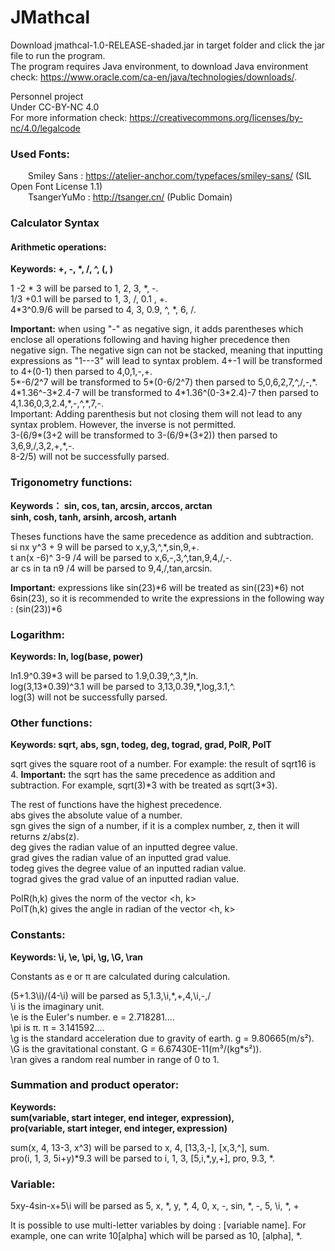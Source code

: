 # JMathcal
Download jmathcal-1.0-RELEASE-shaded.jar in target folder and click the jar file to run the program.  
The program requires Java environment, to download Java environment check: https://www.oracle.com/ca-en/java/technologies/downloads/. 

Personnel project  
Under CC-BY-NC 4.0  
For more information check: https://creativecommons.org/licenses/by-nc/4.0/legalcode  
### Used Fonts:  
&ensp;&ensp;&ensp;&ensp;Smiley Sans : https://atelier-anchor.com/typefaces/smiley-sans/ (SIL Open Font License 1.1)  
&ensp;&ensp;&ensp;&ensp;TsangerYuMo : http://tsanger.cn/ (Public Domain)

### Calculator Syntax

#### Arithmetic operations:
**Keywords: +, -, \*, /, ^, (, )**

1 -2 \* 3 will be parsed to 1, 2, 3, \*, -.  
1/3 +0.1 will be parsed to 1, 3, /, 0.1 , +.  
4\*3^0.9/6 will be parsed to 4, 3, 0.9, ^, \*, 6, /.  

**Important:** when using "-" as negative sign, it adds parentheses which enclose all operations following and having higher precedence then negative sign. The negative sign can not be stacked, meaning that inputting expressions as "1---3" will lead to syntax problem.
4+-1 will be transformed to 4+(0-1) then parsed to 4,0,1,-,+.  
5\*-6/2^7 will be transformed to 5\*(0-6/2^7) then parsed to 5,0,6,2,7,^,/,-,\*.  
4\*1.36^-3\*2.4-7 will be transformed to 4\*1.36^(0-3\*2.4)-7 then parsed to 4,1.36,0,3,2.4,\*,-,^,\*,7,-.  
Important: Adding parenthesis but not closing them will not lead to any syntax problem. However, the inverse is not permitted.  
3-(6/9\*(3+2 will be transformed to 3-(6/9\*(3+2)) then parsed to 3,6,9,/,3,2,+,\*,-.  
8-2/5) will not be successfully parsed.  

### Trigonometry functions:
**Keywords： sin, cos, tan, arcsin, arccos, arctan**  
**sinh, cosh, tanh, arsinh, arcosh, artanh**

Theses functions have the same precedence as addition and subtraction.  
si nx y^3 + 9 will be parsed to x,y,3,^,\*,sin,9,+.  
t an(x -6)^ 3-9 /4 will be parsed to x,6,-,3,^,tan,9,4,/,-.  
ar cs in ta n9 /4 will be parsed to 9,4,/,tan,arcsin.  

**Important:** expressions like sin(23)\*6 will be treated as sin((23)\*6) not 6sin(23), so it is recommended to write the expressions in the following way : (sin(23))\*6

### Logarithm:
**Keywords: ln, log(base, power)**

ln1.9^0.39\*3 will be parsed to 1.9,0.39,^,3,\*,ln.  
log(3,13\*0.39)^3.1 will be parsed to 3,13,0.39,\*,log,3.1,^.  
log(3) will not be successfully parsed.  

### Other functions:
**Keywords: sqrt, abs, sgn, todeg, deg, tograd, grad, PolR, PolT**

sqrt gives the square root of a number. For example: the result of sqrt16 is 4.
**Important:** the sqrt has the same precedence as addition and subtraction. For example, sqrt(3)\*3 with be treated as sqrt(3\*3).

The rest of functions have the highest precedence.  
abs gives the absolute value of a number.  
sgn gives the sign of a number, if it is a complex number, z, then it will returns z/abs(z).  
deg gives the radian value of an inputted degree value.  
grad gives the radian value of an inputted grad value.  
todeg gives the degree value of an inputted radian value.  
tograd gives the grad value of an inputted radian value.  

PolR(h,k) gives the norm of the vector <h, k>  
PolT(h,k) gives the angle in radian of the vector <h, k>

### Constants:
**Keywords: \i, \e, \pi, \g, \G, \ran**

Constants as e or π are calculated during calculation.

(5+1.3\i)/(4-\i) will be parsed as 5,1.3,\i,\*,+,4,\i,-,/  
\i is the imaginary unit.  
\e is the Euler's number. e = 2.718281....  
\pi is π. π = 3.141592....  
\g is the standard acceleration due to gravity of earth. g = 9.80665(m/s²).  
\G is the gravitational constant. G = 6.67430E-11(m³/(kg\*s²)).  
\ran gives a random real number in range of 0 to 1.  

### Summation and product operator:
**Keywords:**  
**sum(variable, start integer, end integer, expression),**  
**pro(variable, start integer, end integer, expression)**  

sum(x, 4, 13-3, x^3) will be parsed to x, 4, \[13,3,-\], \[x,3,^\], sum.  
pro(i, 1, 3, 5i+y)\*9.3 will be parsed to i, 1, 3, \[5,i,\*,y,+\], pro, 9.3, \*.  

### Variable:

5xy-4sin-x+5\i will be parsed as 5, x, \*, y, \*, 4, 0, x, -, sin, \*, -, 5, \i, \*, +  

It is possible to use multi-letter variables by doing : \[variable name\]. For example, one can write 10\[alpha\] which will be parsed as 10, \[alpha\], *. 
